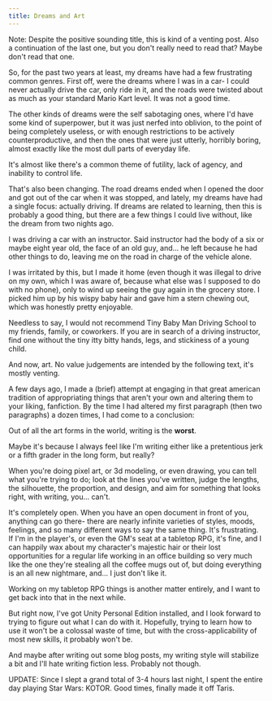 ```yaml
---
title: Dreams and Art
---
```


Note: Despite the positive sounding title, this is kind of a venting post. Also a continuation of the last one, but you
don't really need to read that? Maybe don't read that one.

So, for the past two years at least, my dreams have had a few frustrating common genres. First off, were the
dreams where I was in a car- I could never actually drive the car, only ride in it, and the roads were twisted about as much
as your standard Mario Kart level. It was not a good time.

The other kinds of dreams were the self sabotaging ones, where I'd have some kind of superpower, but it was just nerfed
into oblivion, to the point of being completely useless, or with enough restrictions to be actively counterproductive, and 
then the ones that were just utterly, horribly boring, almost exactly like the most dull parts of everyday life.

It's almost like there's a common theme of futility, lack of agency, and inability to control life.

That's also been changing. The road dreams ended when I opened the door and got out of the car when it was stopped,
and lately, my dreams have had a single focus: actually driving. If dreams are related to learning, then this is
probably a good thing, but there are a few things I could live without, like the dream from two nights ago. 

I was driving a car with an instructor. Said instructor had the body of a six or maybe eight year old, the face of an old guy,
and... he left because he had other things to do, leaving me on the road in charge of the vehicle alone.

I was irritated by this, but I made it home (even though it was illegal to drive on my own, which I was aware of, because 
what else was I supposed to do with no phone), only to wind up seeing the guy again in the grocery store. I picked him up
by his wispy baby hair and gave him a stern chewing out, which was honestly pretty enjoyable.

Needless to say, I would not recommend Tiny Baby Man Driving School to my friends, family, or coworkers. If you are in search
of a driving instructor, find one without the tiny itty bitty hands, legs, and stickiness of a young child.



And now, art. No value judgements are intended by the following text, it's mostly venting.


A few days ago, I made a (brief) attempt at engaging in that great american tradition of appropriating things that aren't your 
own and altering them to your liking, fanfiction. By the time I had altered my first paragraph (then two paragraphs) a dozen
times, I had come to a conclusion:

Out of all the art forms in the world, writing is the **worst**.

Maybe it's because I always feel like I'm writing either like a pretentious jerk or a fifth grader in the long form, but
really?

When you're doing pixel art, or 3d modeling, or even drawing, you can tell what you're trying to do; look at the 
lines you've written, judge the lengths, the silhouette, the proportion, and design, and aim for something that looks right,
with writing, you... can't.

It's completely open. When you have an open document in front of you, anything can go there- there are nearly infinite varieties 
of styles, moods, feelings, and so many different ways to say the same thing. It's frustrating. If I'm in the player's, or even
the GM's seat at a tabletop RPG, it's fine, and I can happily wax about my character's majestic hair or their lost opportunities
for a regular life working in an office building so very much like the one they're stealing all the coffee mugs out of, but doing
everything is an all new nightmare, and... I just don't like it.

Working on my tabletop RPG things is another matter entirely, and I want to get back into that in the next while.

But right now, I've got Unity Personal Edition installed, and I look forward to trying to figure out what I can do with it. 
Hopefully, trying to learn how to use it won't be a colossal waste of time, but with the cross-applicability of most
new skills, it probably won't be.

And maybe after writing out some blog posts, my writing style will stabilize a bit and I'll hate writing fiction less. Probably not though.




UPDATE: Since I slept a grand total of 3-4 hours last night, I spent the entire day playing Star Wars: KOTOR. Good times, finally made it off Taris.
